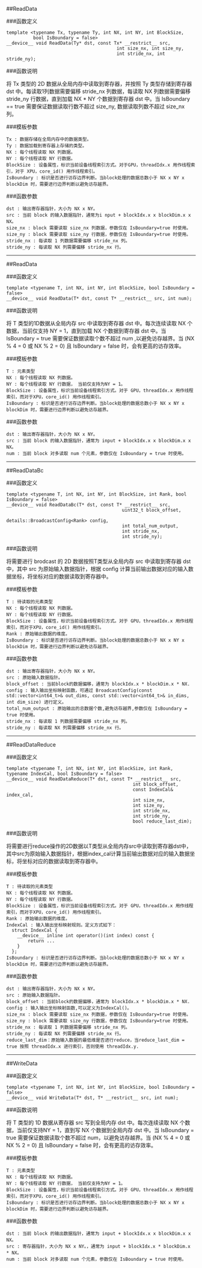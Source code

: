##ReadData

###函数定义

```
template <typename Tx, typename Ty, int NX, int NY, int BlockSize,
          bool IsBoundary = false>
__device__ void ReadData(Ty* dst, const Tx* __restrict__ src,
                                         int size_nx, int size_ny,
                                         int stride_nx, int stride_ny);
```

###函数说明

将 Tx 类型的 2D 数据从全局内存中读取到寄存器，并按照 Ty 类型存储到寄存器 dst 中。每读取1列数据需要偏移 stride_nx 列数据，每读取 NX 列数据需要偏移 stride_ny 行数据，直到加载 NX * NY 个数据到寄存器 dst 中。当 IsBoundary == true 需要保证数据读取行数不超过 size_ny, 数据读取列数不超过 size_nx 列。

###模板参数

```
Tx : 数据存储在全局内存中的数据类型。
Ty : 数据加载到寄存器上存储的类型。
NX : 每个线程读取 NX 列数据。
NY : 每个线程读取 NY 行数据。
BlockSize : 设备属性，标识当前设备线程索引方式。对于GPU，threadIdx.x 用作线程索引，对于 XPU，core_id() 用作线程索引。
IsBoundary : 标识是否进行访存边界判断。当block处理的数据总数小于 NX x NY x blockDim 时，需要进行边界判断以避免访存越界。

```

###函数参数

```
dst : 输出寄存器指针，大小为 NX x NY。
src : 当前 block 的输入数据指针，通常为i nput + blockIdx.x x blockDim.x x NX。
size_nx : block 需要读取 size_nx 列数据，参数仅在 IsBoundary=true 时使用。
size_ny : block 需要读取 size_ny 行数据，参数仅在 IsBoundary=true 时使用。
stride_nx : 每读取 1 列数据需要偏移 stride_nx 列。
stride_ny : 每读取 NX 列需要偏移 stride_nx 行。
```

------------------

##ReadData

###函数定义


```
template <typename T, int NX, int NY, int BlockSize, bool IsBoundary = false>
__device__ void ReadData(T* dst, const T* __restrict__ src, int num);
```

###函数说明

将 T 类型的1D数据从全局内存 src 中读取到寄存器 dst 中。每次连续读取 NX 个数据，当前仅支持 NY = 1，直到加载 NX 个数据到寄存器 dst 中。当 IsBoundary = true 需要保证数据读取个数不超过 num ,以避免访存越界。当 (NX % 4 = 0 或 NX % 2 = 0) 且 IsBoundary = false 时，会有更高的访存效率。

###模板参数

```
T : 元素类型
NX : 每个线程读取 NX 列数据。
NY : 每个线程读取 NY 行数据， 当前仅支持为NY = 1。
BlockSize : 设备属性，标识当前设备线程索引方式。对于 GPU，threadIdx.x 用作线程索引，而对于XPU，core_id() 用作线程索引。
IsBoundary : 标识是否进行访存边界判断。当block处理的数据总数小于 NX x NY x blockDim 时，需要进行边界判断以避免访存越界。

```

###函数参数

```
dst : 输出寄存器指针，大小为 NX x NY。
src : 当前 block 的输入数据指针，通常为 input + blockIdx.x x blockDim.x x NX。
num : 当前 block 对多读取 num 个元素，参数仅在 IsBoundary = true 时使用。
```

------------------

##ReadDataBc

###函数定义

```
template <typename T, int NX, int NY, int BlockSize, int Rank, bool IsBoundary = false>
__device__ void ReadDataBc(T* dst, const T* __restrict__ src,
                                           uint32_t block_offset,
                                           details::BroadcastConfig<Rank> config,
                                           int total_num_output,
                                           int stride_nx,
                                           int stride_ny);
```

###函数说明

将需要进行 brodcast 的 2D 数据按照T类型从全局内存 src 中读取到寄存器 dst 中，其中 src 为原始输入数据指针，根据 config 计算当前输出数据对应的输入数据坐标，将坐标对应的数据读取到寄存器中。

###模板参数

```
T : 待读取的元素类型
NX : 每个线程读取 NX 列数据。
NY : 每个线程读取 NY 行数据。
BlockSize : 设备属性，标识当前设备线程索引方式。对于 GPU，threadIdx.x 用作线程索引，而对于XPU，core_id() 用作线程索引。
Rank : 原始输出数据的维度。
IsBoundary : 标识是否进行访存边界判断。当block处理的数据总数小于 NX x NY x blockDim 时，需要进行边界判断以避免访存越界。
```

###函数参数

```
dst : 输出寄存器指针，大小为 NX x NY。
src : 原始输入数据指针。
block_offset : 当前block的数据偏移，通常为 blockIdx.x * blockDim.x * NX.
config : 输入输出坐标映射函数，可通过 BroadcastConfig(const std::vector<int64_t>& out_dims, const std::vector<int64_t>& in_dims, int dim_size) 进行定义。
total_num_output : 原始输出的总数据个数,避免访存越界,参数仅在 IsBoundary = true 时使用。
stride_nx : 每读取 1 列数据需要偏移 stride_nx 列。
stride_ny : 每读取 NX 列需要偏移 stride_nx 行。
```


------------------

##ReadDataReduce

###函数定义

```
template <typename T, int NX, int NY, int BlockSize, int Rank, typename IndexCal, bool IsBoundary = false>
__device__ void ReadDataReduce(T* dst, const T* __restrict__ src,
                                               int block_offset,
                                               const IndexCal& index_cal,
                                               int size_nx,
                                               int size_ny,
                                               int stride_nx,
                                               int stride_ny,
                                               bool reduce_last_dim);
```

###函数说明

将需要进行reduce操作的2D数据以T类型从全局内存src中读取到寄存器dst中，其中src为原始输入数据指针，根据index_cal计算当前输出数据对应的输入数据坐标，将坐标对应的数据读取到寄存器中。

###模板参数

```
T : 待读取的元素类型
NX : 每个线程读取 NX 列数据。
NY : 每个线程读取 NY 行数据。
BlockSize : 设备属性，标识当前设备线程索引方式。对于 GPU，threadIdx.x 用作线程索引，而对于XPU，core_id() 用作线程索引。
Rank : 原始输出数据的维度。
IndexCal : 输入输出坐标映射规则。定义方式如下：
  struct IndexCal {
    __device__ inline int operator()(int index) const {
        return ...
    }
  };
IsBoundary : 标识是否进行访存边界判断。当block处理的数据总数小于 NX x NY x blockDim 时，需要进行边界判断以避免访存越界。

```

###函数参数

```
dst : 输出寄存器指针，大小为 NX x NY。
src : 原始输入数据指针。
block_offset : 当前block的数据偏移，通常为 blockIdx.x * blockDim.x * NX.
config : 输入输出坐标映射函数,可以定义为IndexCal()。
size_nx : block 需要读取 size_nx 列数据，参数仅在 IsBoundary=true 时使用。
size_ny : block 需要读取 size_ny 行数据，参数仅在 IsBoundary=true 时使用。
stride_nx : 每读取 1 列数据需要偏移 stride_nx 列。
stride_ny : 每读取 NX 列需要偏移 stride_nx 行。
reduce_last_dim：原始输入数据的最低维是否进行reduce，当reduce_last_dim = true 按照 threadIdx.x 进行索引，否则使用 threadIdx.y.
```

------------------

##WriteData

###函数定义


```
template <typename T, int NX, int NY, int BlockSize, bool IsBoundary = false>
__device__ void WriteData(T* dst, T* __restrict__ src, int num);
```

###函数说明

将 T 类型的 1D 数据从寄存器 src 写到全局内存 dst 中。每次连续读取 NX 个数据，当前仅支持NY = 1，直到写 NX 个数据到全局内存 dst 中。当 IsBoundary = true 需要保证数据读取个数不超过 num，以避免访存越界。当 (NX % 4 = 0 或 NX % 2 = 0) 且 IsBoundary = false 时，会有更高的访存效率。

###模板参数

```
T : 元素类型
NX : 每个线程读取 NX 列数据。
NY : 每个线程读取 NY 行数据， 当前仅支持为NY = 1。
BlockSize : 设备属性，标识当前设备线程索引方式。对于 GPU，threadIdx.x 用作线程索引，而对于XPU，core_id() 用作线程索引。
IsBoundary : 标识是否进行访存边界判断。当block处理的数据总数小于 NX x NY x blockDim 时，需要进行边界判断以避免访存越界。
```

###函数参数

```
dst : 当前 block 的输出数据指针，通常为 input + blockIdx.x x blockDim.x x NX。
src : 寄存器指针，大小为 NX x NY。，通常为 input + blockIdx.x * blockDim.x * NX。
num : 当前 block 对多读取 num 个元素，参数仅在 IsBoundary = true 时使用。
```

